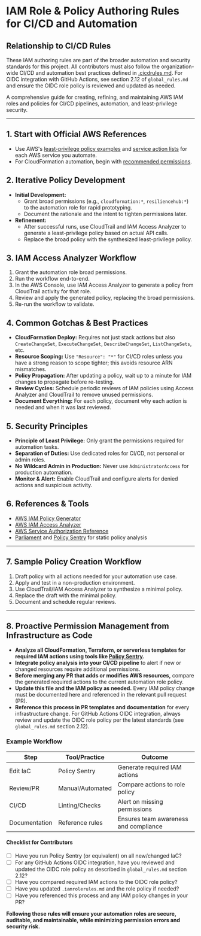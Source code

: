 # IAM Role & Policy Authoring Rules for CI/CD and Automation

## Relationship to CI/CD Rules
These IAM authoring rules are part of the broader automation and security standards for this project. All contributors must also follow the organization-wide CI/CD and automation best practices defined in [.cicdrules.md](.cicdrules.md). For OIDC integration with GitHub Actions, see section 2.12 of `global_rules.md` and ensure the OIDC role policy is reviewed and updated as needed.

A comprehensive guide for creating, refining, and maintaining AWS IAM roles and policies for CI/CD pipelines, automation, and least-privilege security.

---

## 1. **Start with Official AWS References**
- Use AWS's [least-privilege policy examples](https://docs.aws.amazon.com/IAM/latest/UserGuide/access_policies_examples.html) and [service action lists](https://docs.aws.amazon.com/service-authorization/latest/reference/reference_policies_actions-resources-contextkeys.html) for each AWS service you automate.
- For CloudFormation automation, begin with [recommended permissions](https://docs.aws.amazon.com/AWSCloudFormation/latest/UserGuide/using-iam-template.html#using-iam-template-actions).

## 2. **Iterative Policy Development**
- **Initial Development:**
  - Grant broad permissions (e.g., `cloudformation:*`, `resiliencehub:*`) to the automation role for rapid prototyping.
  - Document the rationale and the intent to tighten permissions later.
- **Refinement:**
  - After successful runs, use CloudTrail and IAM Access Analyzer to generate a least-privilege policy based on actual API calls.
  - Replace the broad policy with the synthesized least-privilege policy.

## 3. **IAM Access Analyzer Workflow**
1. Grant the automation role broad permissions.
2. Run the workflow end-to-end.
3. In the AWS Console, use IAM Access Analyzer to generate a policy from CloudTrail activity for that role.
4. Review and apply the generated policy, replacing the broad permissions.
5. Re-run the workflow to validate.

## 4. **Common Gotchas & Best Practices**
- **CloudFormation Deploy:** Requires not just stack actions but also `CreateChangeSet`, `ExecuteChangeSet`, `DescribeChangeSet`, `ListChangeSets`, etc.
- **Resource Scoping:** Use `"Resource": "*"` for CI/CD roles unless you have a strong reason to scope tighter; this avoids resource ARN mismatches.
- **Policy Propagation:** After updating a policy, wait up to a minute for IAM changes to propagate before re-testing.
- **Review Cycles:** Schedule periodic reviews of IAM policies using Access Analyzer and CloudTrail to remove unused permissions.
- **Document Everything:** For each policy, document why each action is needed and when it was last reviewed.

## 5. **Security Principles**
- **Principle of Least Privilege:** Only grant the permissions required for automation tasks.
- **Separation of Duties:** Use dedicated roles for CI/CD, not personal or admin roles.
- **No Wildcard Admin in Production:** Never use `AdministratorAccess` for production automation.
- **Monitor & Alert:** Enable CloudTrail and configure alerts for denied actions and suspicious activity.

## 6. **References & Tools**
- [AWS IAM Policy Generator](https://awspolicygen.s3.amazonaws.com/policygen.html)
- [AWS IAM Access Analyzer](https://docs.aws.amazon.com/IAM/latest/UserGuide/access-analyzer-policy-generation.html)
- [AWS Service Authorization Reference](https://docs.aws.amazon.com/service-authorization/latest/reference/reference_policies_actions-resources-contextkeys.html)
- [Parliament](https://github.com/duo-labs/parliament) and [Policy Sentry](https://github.com/salesforce/policy_sentry) for static policy analysis

---

## 7. **Sample Policy Creation Workflow**
1. Draft policy with all actions needed for your automation use case.
2. Apply and test in a non-production environment.
3. Use CloudTrail/IAM Access Analyzer to synthesize a minimal policy.
4. Replace the draft with the minimal policy.
5. Document and schedule regular reviews.

---

## 8. **Proactive Permission Management from Infrastructure as Code**

- **Analyze all CloudFormation, Terraform, or serverless templates for required IAM actions using tools like [Policy Sentry](https://github.com/salesforce/policy_sentry).**
- **Integrate policy analysis into your CI/CD pipeline** to alert if new or changed resources require additional permissions.
- **Before merging any PR that adds or modifies AWS resources,** compare the generated required actions to the current automation role policy.
- **Update this file and the IAM policy as needed.** Every IAM policy change must be documented here and referenced in the relevant pull request (PR).
- **Reference this process in PR templates and documentation** for every infrastructure change. For GitHub Actions OIDC integration, always review and update the OIDC role policy per the latest standards (see `global_rules.md` section 2.12).

### Example Workflow
| Step         | Tool/Practice     | Outcome                                  |
|--------------|-------------------|-------------------------------------------|
| Edit IaC     | Policy Sentry     | Generate required IAM actions             |
| Review/PR    | Manual/Automated  | Compare actions to role policy            |
| CI/CD        | Linting/Checks    | Alert on missing permissions              |
| Documentation| Reference rules   | Ensures team awareness and compliance     |

#### Checklist for Contributors
- [ ] Have you run Policy Sentry (or equivalent) on all new/changed IaC?
- [ ] For any GitHub Actions OIDC integration, have you reviewed and updated the OIDC role policy as described in `global_rules.md` section 2.12?
- [ ] Have you compared required IAM actions to the OIDC role policy?
- [ ] Have you updated `.iamrolerules.md` and the role policy if needed?
- [ ] Have you referenced this process and any IAM policy changes in your PR?

**Following these rules will ensure your automation roles are secure, auditable, and maintainable, while minimizing permission errors and security risk.**